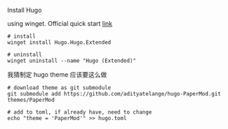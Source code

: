 
Install Hugo

using winget. Official quick start [link](https://gohugo.io/installation/windows/)

```
# install
winget install Hugo.Hugo.Extended

# uninstall
winget uninstall --name "Hugo (Extended)"
```

我猜制定 hugo theme 应该要这么做

```
# download theme as git submodule
git submodule add https://github.com/adityatelange/hugo-PaperMod.git themes/PaperMod

# add to toml, if already have, need to change
echo "theme = 'PaperMod'" >> hugo.toml
```








